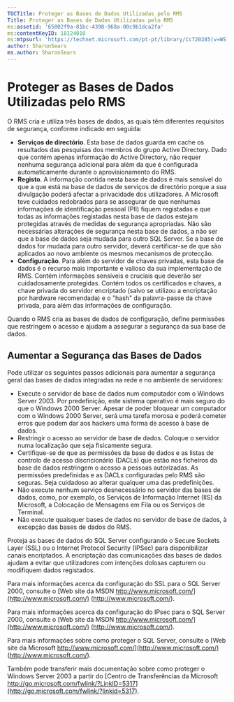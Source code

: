 ```yaml
---
TOCTitle: Proteger as Bases de Dados Utilizadas pelo RMS
Title: Proteger as Bases de Dados Utilizadas pelo RMS
ms:assetid: '65802f9a-81bc-4398-968a-00c9b1dca2fa'
ms:contentKeyID: 18124010
ms:mtpsurl: 'https://technet.microsoft.com/pt-pt/library/Cc720285(v=WS.10)'
author: SharonSears
ms.author: SharonSears
---
```


Proteger as Bases de Dados Utilizadas pelo RMS
==============================================

O RMS cria e utiliza três bases de dados, as quais têm diferentes requisitos de segurança, conforme indicado em seguida:

-   **Serviços de directório**. Esta base de dados guarda em cache os resultados das pesquisas dos membros do grupo Active Directory. Dado que contém apenas informação do Active Directory, não requer nenhuma segurança adicional para além da que é configurada automaticamente durante o aprovisionamento do RMS.
-   **Registo**. A informação contida nesta base de dados é mais sensível do que a que está na base de dados de serviços de directório porque a sua divulgação poderá afectar a privacidade dos utilizadores. A Microsoft teve cuidados redobrados para se assegurar de que nenhumas informações de identificação pessoal (PII) fiquem registadas e que todas as informações registadas nesta base de dados estejam protegidas através de medidas de segurança apropriadas. Não são necessárias alterações de segurança nesta base de dados, a não ser que a base de dados seja mudada para outro SQL Server. Se a base de dados for mudada para outro servidor, deverá certificar-se de que são aplicados ao novo ambiente os mesmos mecanismos de protecção.
-   **Configuração**. Para além do servidor de chaves privadas, esta base de dados é o recurso mais importante e valioso da sua implementação de RMS. Contém informações sensíveis e cruciais que deverão ser cuidadosamente protegidas. Contém todos os certificados e chaves, a chave privada do servidor encriptado (salvo se utilizou a encriptação por hardware recomendada) e o "hash" da palavra-passe da chave privada, para além das informações de configuração.

Quando o RMS cria as bases de dados de configuração, define permissões que restringem o acesso e ajudam a assegurar a segurança da sua base de dados.

Aumentar a Segurança das Bases de Dados
---------------------------------------

Pode utilizar os seguintes passos adicionais para aumentar a segurança geral das bases de dados integradas na rede e no ambiente de servidores:

-   Execute o servidor de base de dados num computador com o Windows Server 2003. Por predefinição, este sistema operativo é mais seguro do que o Windows 2000 Server. Apesar de poder bloquear um computador com o Windows 2000 Server, será uma tarefa morosa e poderá cometer erros que podem dar aos hackers uma forma de acesso à base de dados.
-   Restringir o acesso ao servidor de base de dados. Coloque o servidor numa localização que seja fisicamente segura.
-   Certifique-se de que as permissões da base de dados e as listas de controlo de acesso discricionário (DACLs) que estão nos ficheiros da base de dados restringem o acesso a pessoas autorizadas. As permissões predefinidas e as DACLs configuradas pelo RMS são seguras. Seja cuidadoso ao alterar qualquer uma das predefinições.
-   Não execute nenhum serviço desnecessário no servidor das bases de dados, como, por exemplo, os Serviços de Informação Internet (IIS) da Microsoft, a Colocação de Mensagens em Fila ou os Serviços de Terminal.
-   Não execute quaisquer bases de dados no servidor de base de dados, à excepção das bases de dados do RMS.

Proteja as bases de dados do SQL Server configurando o Secure Sockets Layer (SSL) ou o Internet Protocol Security (IPSec) para disponibilizar canais encriptados. A encriptação das comunicações das bases de dados ajudam a evitar que utilizadores com intenções dolosas capturem ou modifiquem dados registados.

Para mais informações acerca da configuração do SSL para o SQL Server 2000, consulte o [Web site da MSDN http://www.microsoft.com/](http://www.microsoft.com/) (http://www.microsoft.com/).

Para mais informações acerca da configuração do IPsec para o SQL Server 2000, consulte o [Web site da MSDN http://www.microsoft.com/](http://www.microsoft.com/) (http://www.microsoft.com/).

Para mais informações sobre como proteger o SQL Server, consulte o [Web site da Microsoft http://www.microsoft.com/](http://www.microsoft.com/) (http://www.microsoft.com/).

Também pode transferir mais documentação sobre como proteger o Windows Server 2003 a partir do [Centro de Transferências da Microsoft http://go.microsoft.com/fwlink/?LinkID=5317](http://go.microsoft.com/fwlink/?linkid=5317).
